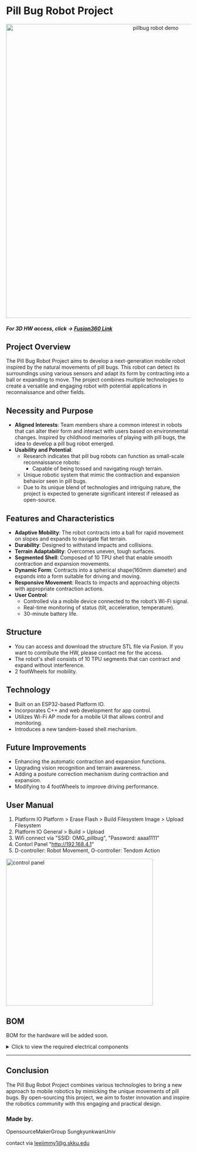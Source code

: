 # Pill Bug Robot Project
<p align="center">
<img alt="pillbug robot demo" width="800" src=https://github.com/user-attachments/assets/b4da6d1f-5558-4abf-93e7-9c3327559ae8 >
</p>

##### For 3D HW access, click -> [Fusion360 Link](https://a360.co/4d0NLM4)

## Project Overview
The Pill Bug Robot Project aims to develop a next-generation mobile robot inspired by the natural movements of pill bugs. This robot can detect its surroundings using various sensors and adapt its form by contracting into a ball or expanding to move. The project combines multiple technologies to create a versatile and engaging robot with potential applications in reconnaissance and other fields.

## Necessity and Purpose
- **Aligned Interests**: Team members share a common interest in robots that can alter their form and interact with users based on environmental changes. Inspired by childhood memories of playing with pill bugs, the idea to develop a pill bug robot emerged.
- **Usability and Potential**:
  - Research indicates that pill bug robots can function as small-scale reconnaissance robots:
    - Capable of being tossed and navigating rough terrain.
  - Unique robotic system that mimic the contraction and expansion behavior seen in pill bugs.
  - Due to its unique blend of technologies and intriguing nature, the project is expected to generate significant interest if released as open-source.

## Features and Characteristics
- **Adaptive Mobility**: The robot contracts into a ball for rapid movement on slopes and expands to navigate flat terrain.
- **Durability**: Designed to withstand impacts and collisions.
- **Terrain Adaptability**: Overcomes uneven, tough surfaces.
- **Segmented Shell**: Composed of 10 TPU shell that enable smooth contraction and expansion movements.
- **Dynamic Form**: Contracts into a spherical shape(160mm diameter) and expands into a form suitable for driving and moving.
- **Responsive Movement**: Reacts to impacts and approaching objects with appropriate contraction actions.
- **User Control**:
  - Controlled via a mobile device connected to the robot’s Wi-Fi signal.
  - Real-time monitoring of status (tilt, acceleration, temperature).
  - 30-minute battery life.

## Structure

- You can access and download the structure STL file via Fusion. If you want to contribute the HW, please contact me for the access.
- The robot's shell consists of 10 TPU segments that can contract and expand without interference.
- 2 footWheels for mobility.

## Technology
- Built on an ESP32-based Platform IO.
- Incorporates C++ and web development for app control.
- Utilizes Wi-Fi AP mode for a mobile UI that allows control and monitoring.
- Introduces a new tandem-based shell mechanism.

## Future Improvements
- Enhancing the automatic contraction and expansion functions.
- Upgrading vision recognition and terrain awareness.
- Adding a posture correction mechanism during contraction and expansion.
- Modifying to 4 footWheels to improve driving performance.

## User Manual

1. Platform IO Platform > Erase Flash > Build Filesystem Image > Upload Filesystem
2. Platform IO General > Build > Upload
3. Wifi connect via "SSID: OMG_pillbug", "Password: aaaa1111"
4. Contorl Panel "http://192.168.4.1"
5. D-controller: Robot Movement, O-controller: Tendom Action

<img width="400" alt="control panel" src="https://github.com/user-attachments/assets/2a33bf09-c475-4e6e-94f4-229f262f99c7">


## BOM
BOM for the hardware will be added soon.

<details>
<summary>Click to view the required electrical components</summary>

| Component             | Description                                      | Link                                                                                                                                                                                                                                                                                                              |
|-----------------------|--------------------------------------------------|-------------------------------------------------------------------------------------------------------------------------------------------------------------------------------------------------------------------------------------------------------------------------------------------------------------------|
| Wormgear Motor        | Singleshaft, B 7-27RPM                           | [AliExpress Link](https://ko.aliexpress.com/item/1005004226888906.html?spm=a2g0o.productlist.main.1.7118leYaleYaJZ&algo_pvid=28bd5bf2-91db-481d-a27c-530f68f8aae4&algo_exp_id=28bd5bf2-91db-481d-a27c-530f68f8aae4-0&pdp_npi=4%40dis%21KRW%2111000%2111000%21%21%217.97%217.97%21%402140e7df17259336444694219e558f%2112000033444336011%21sea%21KR%21846118265%21X&curPageLogUid=bJ8A75AHJS4U&utparam-url=scene%3Asearch%7Cquery_from%3A) |
| MPU6050               | GY-521 [SZH-EK007]                               | [DeviceMart Link](https://www.devicemart.co.kr/goods/view?no=1247052)                                                                                                                                                                                                                                             |
| High Discharge Battery| GiantPower 50C, 11.1V                            | [RCBank Link](https://www.rcbank.co.kr/shop/goods/goods_view.php?goodsno=89112&category=066001021)                                                                                                                                                                                                               |
| Photo Sensor          | BS5-Y2M                                          | [DeviceMart Link](https://www.devicemart.co.kr/goods/view?no=29436)                                                                                                                                                                                                                                               |
| ESP32                 | ESP32-WROOM                                      | [Amazon Link](https://www.amazon.com/-/ko/dp/B08D5ZD528/ref=sr_1_3?crid=10QZUQ3TDQ92W&dib=eyJ2IjoiMSJ9.C2zjybnvjkLUB8ybNqfUPbWLZs77EvsCLWGQngJqEvkGLv_o48kwC8Ijeis6JInJYV29VdFNlGSuwccUtYOahjRJZFOW_orOSH7qUgNVms3S8t3DU5cPAia8ZIfm9QXAcjqZs2v1X-aN8NYo8gOShIUd3G9fT2ejRui_p5zcwY61inU-9c8njjRGILt7F6DUs3HYvG6o2UYMvwrt14sgvu4Moyjb95mC89epeD4xb-s.tg52QPy9_i1l_SolbtDWiLZ42QImO6pen4gR__GrhOE&dib_tag=se&keywords=esp32%2Bwroom&qid=1725934235&sprefix=esp32%2Bwroom%2Caps%2C309&sr=8-3&th=1)                     |
| Motor Driver          | L9110S                                           | [AliExpress Link](https://ko.aliexpress.com/item/32916608264.html?spm=a2g0o.productlist.main.53.5adda2c7lRn6nq&algo_pvid=01731282-d0a7-4a7f-b58f-853a078476fe&algo_exp_id=01731282-d0a7-4a7f-b58f-853a078476fe-26&pdp_npi=4%40dis%21KRW%21676%21579%21%21%210.49%210.42%21%402141005d17259341786538693e9e04%2165980918324%21sea%21KR%21846118265%21X&curPageLogUid=6fs4WSxVCf44&utparam-url=scene%3Asearch%7Cquery_from%3A)  |
| Charging and Step-Down| SZH-PWSD-045                                     | [DeviceMart Link](https://www.devicemart.co.kr/goods/view?no=1321982)                                                                                                                                                                                                                                             |

</details>

---

## Conclusion
The Pill Bug Robot Project combines various technologies to bring a new approach to mobile robotics by mimicking the unique movements of pill bugs. By open-sourcing this project, we aim to foster innovation and inspire the robotics community with this engaging and practical design.

### Made by.
OpensourceMakerGroup SungkyunkwanUniv

contact via leejimmy1@g.skku.edu
